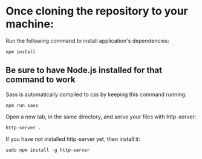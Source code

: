 # Once cloning the repository to your machine:

Run the following command to install application's dependencies:
```
npm install
```

## Be sure to have Node.js installed for that command to work

Sass is automatically compiled to css by keeping this command running:

```
npm run sass
```

Open a new tab, in the same directory, and serve your files with http-server:
```
http-server .
```

If you have not installed http-server yet, then install it:
```
sudo npm install -g http-server
```
